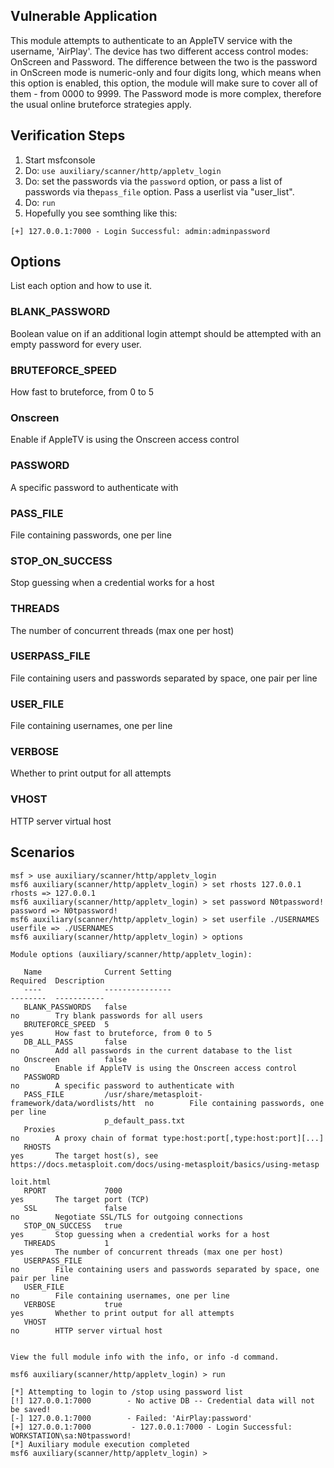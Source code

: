 ## Vulnerable Application

This module attempts to authenticate to an AppleTV service with the username, 'AirPlay'.
The device has two different access control modes: OnScreen and Password.
The difference between the two is the password in OnScreen mode is numeric-only and four digits long,
which means when this option is enabled, this option, the module will make sure to cover all of them - from 0000 to 9999.
The Password mode is more complex, therefore the usual online bruteforce strategies apply.

## Verification Steps
1. Start msfconsole
2. Do: `use auxiliary/scanner/http/appletv_login`
3. Do: set the passwords via the `password` option, or pass a list of passwords via the`pass_file` option. Pass a userlist via "user_list".
4. Do: `run`
5. Hopefully you see somthing like this:
```
[+] 127.0.0.1:7000 - Login Successful: admin:adminpassword
```

## Options
List each option and how to use it.

### BLANK_PASSWORD

Boolean value on if an additional login attempt should be attempted with an empty password for every user.

### BRUTEFORCE_SPEED

How fast to bruteforce, from 0 to 5

### Onscreen

Enable if AppleTV is using the Onscreen access control

### PASSWORD

A specific password to authenticate with

### PASS_FILE

File containing passwords, one per line

### STOP_ON_SUCCESS

Stop guessing when a credential works for a host

### THREADS

The number of concurrent threads (max one per host)

### USERPASS_FILE

File containing users and passwords separated by space, one pair per line

### USER_FILE

File containing usernames, one per line

### VERBOSE

Whether to print output for all attempts

### VHOST

HTTP server virtual host

## Scenarios
```
msf > use auxiliary/scanner/http/appletv_login
msf6 auxiliary(scanner/http/appletv_login) > set rhosts 127.0.0.1
rhosts => 127.0.0.1
msf6 auxiliary(scanner/http/appletv_login) > set password N0tpassword!
password => N0tpassword!
msf6 auxiliary(scanner/http/appletv_login) > set userfile ./USERNAMES
userfile => ./USERNAMES
msf6 auxiliary(scanner/http/appletv_login) > options

Module options (auxiliary/scanner/http/appletv_login):

   Name              Current Setting                                     Required  Description
   ----              ---------------                                     --------  -----------
   BLANK_PASSWORDS   false                                               no        Try blank passwords for all users
   BRUTEFORCE_SPEED  5                                                   yes       How fast to bruteforce, from 0 to 5
   DB_ALL_PASS       false                                               no        Add all passwords in the current database to the list
   Onscreen          false                                               no        Enable if AppleTV is using the Onscreen access control
   PASSWORD                                                              no        A specific password to authenticate with
   PASS_FILE         /usr/share/metasploit-framework/data/wordlists/htt  no        File containing passwords, one per line
                     p_default_pass.txt
   Proxies                                                               no        A proxy chain of format type:host:port[,type:host:port][...]
   RHOSTS                                                                yes       The target host(s), see https://docs.metasploit.com/docs/using-metasploit/basics/using-metasp
                                                                                   loit.html
   RPORT             7000                                                yes       The target port (TCP)
   SSL               false                                               no        Negotiate SSL/TLS for outgoing connections
   STOP_ON_SUCCESS   true                                                yes       Stop guessing when a credential works for a host
   THREADS           1                                                   yes       The number of concurrent threads (max one per host)
   USERPASS_FILE                                                         no        File containing users and passwords separated by space, one pair per line
   USER_FILE                                                             no        File containing usernames, one per line
   VERBOSE           true                                                yes       Whether to print output for all attempts
   VHOST                                                                 no        HTTP server virtual host


View the full module info with the info, or info -d command.

msf6 auxiliary(scanner/http/appletv_login) > run

[*] Attempting to login to /stop using password list
[!] 127.0.0.1:7000        - No active DB -- Credential data will not be saved!
[-] 127.0.0.1:7000        - Failed: 'AirPlay:password'
[+] 127.0.0.1:7000         - 127.0.0.1:7000 - Login Successful: WORKSTATION\sa:N0tpassword!
[*] Auxiliary module execution completed
msf6 auxiliary(scanner/http/appletv_login) >
```

